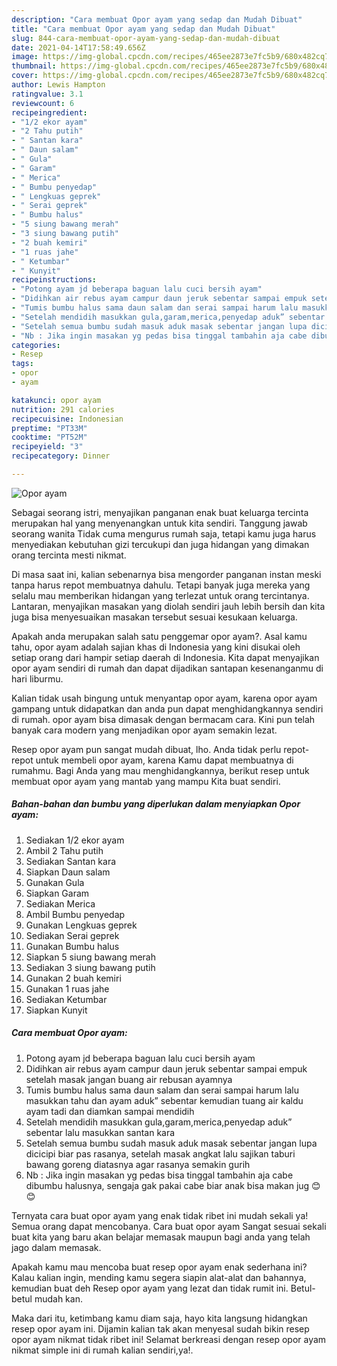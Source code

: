 ```yaml
---
description: "Cara membuat Opor ayam yang sedap dan Mudah Dibuat"
title: "Cara membuat Opor ayam yang sedap dan Mudah Dibuat"
slug: 844-cara-membuat-opor-ayam-yang-sedap-dan-mudah-dibuat
date: 2021-04-14T17:58:49.656Z
image: https://img-global.cpcdn.com/recipes/465ee2873e7fc5b9/680x482cq70/opor-ayam-foto-resep-utama.jpg
thumbnail: https://img-global.cpcdn.com/recipes/465ee2873e7fc5b9/680x482cq70/opor-ayam-foto-resep-utama.jpg
cover: https://img-global.cpcdn.com/recipes/465ee2873e7fc5b9/680x482cq70/opor-ayam-foto-resep-utama.jpg
author: Lewis Hampton
ratingvalue: 3.1
reviewcount: 6
recipeingredient:
- "1/2 ekor ayam"
- "2 Tahu putih"
- " Santan kara"
- " Daun salam"
- " Gula"
- " Garam"
- " Merica"
- " Bumbu penyedap"
- " Lengkuas geprek"
- " Serai geprek"
- " Bumbu halus"
- "5 siung bawang merah"
- "3 siung bawang putih"
- "2 buah kemiri"
- "1 ruas jahe"
- " Ketumbar"
- " Kunyit"
recipeinstructions:
- "Potong ayam jd beberapa baguan lalu cuci bersih ayam"
- "Didihkan air rebus ayam campur daun jeruk sebentar sampai empuk setelah masak jangan buang air rebusan ayamnya"
- "Tumis bumbu halus sama daun salam dan serai sampai harum lalu masukkan tahu dan ayam aduk” sebentar kemudian tuang air kaldu ayam tadi dan diamkan sampai mendidih"
- "Setelah mendidih masukkan gula,garam,merica,penyedap aduk” sebentar lalu masukkan santan kara"
- "Setelah semua bumbu sudah masuk aduk masak sebentar jangan lupa dicicipi biar pas rasanya, setelah masak angkat lalu sajikan taburi bawang goreng diatasnya agar rasanya semakin gurih"
- "Nb : Jika ingin masakan yg pedas bisa tinggal tambahin aja cabe dibumbu halusnya, sengaja gak pakai cabe biar anak bisa makan jug 😊😊"
categories:
- Resep
tags:
- opor
- ayam

katakunci: opor ayam 
nutrition: 291 calories
recipecuisine: Indonesian
preptime: "PT33M"
cooktime: "PT52M"
recipeyield: "3"
recipecategory: Dinner

---
```



![Opor ayam](https://img-global.cpcdn.com/recipes/465ee2873e7fc5b9/680x482cq70/opor-ayam-foto-resep-utama.jpg)

Sebagai seorang istri, menyajikan panganan enak buat keluarga tercinta merupakan hal yang menyenangkan untuk kita sendiri. Tanggung jawab seorang  wanita Tidak cuma mengurus rumah saja, tetapi kamu juga harus menyediakan kebutuhan gizi tercukupi dan juga hidangan yang dimakan orang tercinta mesti nikmat.

Di masa  saat ini, kalian sebenarnya bisa mengorder panganan instan meski tanpa harus repot membuatnya dahulu. Tetapi banyak juga mereka yang selalu mau memberikan hidangan yang terlezat untuk orang tercintanya. Lantaran, menyajikan masakan yang diolah sendiri jauh lebih bersih dan kita juga bisa menyesuaikan masakan tersebut sesuai kesukaan keluarga. 



Apakah anda merupakan salah satu penggemar opor ayam?. Asal kamu tahu, opor ayam adalah sajian khas di Indonesia yang kini disukai oleh setiap orang dari hampir setiap daerah di Indonesia. Kita dapat menyajikan opor ayam sendiri di rumah dan dapat dijadikan santapan kesenanganmu di hari liburmu.

Kalian tidak usah bingung untuk menyantap opor ayam, karena opor ayam gampang untuk didapatkan dan anda pun dapat menghidangkannya sendiri di rumah. opor ayam bisa dimasak dengan bermacam cara. Kini pun telah banyak cara modern yang menjadikan opor ayam semakin lezat.

Resep opor ayam pun sangat mudah dibuat, lho. Anda tidak perlu repot-repot untuk membeli opor ayam, karena Kamu dapat membuatnya di rumahmu. Bagi Anda yang mau menghidangkannya, berikut resep untuk membuat opor ayam yang mantab yang mampu Kita buat sendiri.

<!--inarticleads1-->

##### Bahan-bahan dan bumbu yang diperlukan dalam menyiapkan Opor ayam:

1. Sediakan 1/2 ekor ayam
1. Ambil 2 Tahu putih
1. Sediakan  Santan kara
1. Siapkan  Daun salam
1. Gunakan  Gula
1. Siapkan  Garam
1. Sediakan  Merica
1. Ambil  Bumbu penyedap
1. Gunakan  Lengkuas geprek
1. Sediakan  Serai geprek
1. Gunakan  Bumbu halus
1. Siapkan 5 siung bawang merah
1. Sediakan 3 siung bawang putih
1. Gunakan 2 buah kemiri
1. Gunakan 1 ruas jahe
1. Sediakan  Ketumbar
1. Siapkan  Kunyit




<!--inarticleads2-->

##### Cara membuat Opor ayam:

1. Potong ayam jd beberapa baguan lalu cuci bersih ayam
1. Didihkan air rebus ayam campur daun jeruk sebentar sampai empuk setelah masak jangan buang air rebusan ayamnya
1. Tumis bumbu halus sama daun salam dan serai sampai harum lalu masukkan tahu dan ayam aduk” sebentar kemudian tuang air kaldu ayam tadi dan diamkan sampai mendidih
1. Setelah mendidih masukkan gula,garam,merica,penyedap aduk” sebentar lalu masukkan santan kara
1. Setelah semua bumbu sudah masuk aduk masak sebentar jangan lupa dicicipi biar pas rasanya, setelah masak angkat lalu sajikan taburi bawang goreng diatasnya agar rasanya semakin gurih
1. Nb : Jika ingin masakan yg pedas bisa tinggal tambahin aja cabe dibumbu halusnya, sengaja gak pakai cabe biar anak bisa makan jug 😊😊




Ternyata cara buat opor ayam yang enak tidak ribet ini mudah sekali ya! Semua orang dapat mencobanya. Cara buat opor ayam Sangat sesuai sekali buat kita yang baru akan belajar memasak maupun bagi anda yang telah jago dalam memasak.

Apakah kamu mau mencoba buat resep opor ayam enak sederhana ini? Kalau kalian ingin, mending kamu segera siapin alat-alat dan bahannya, kemudian buat deh Resep opor ayam yang lezat dan tidak rumit ini. Betul-betul mudah kan. 

Maka dari itu, ketimbang kamu diam saja, hayo kita langsung hidangkan resep opor ayam ini. Dijamin kalian tak akan menyesal sudah bikin resep opor ayam nikmat tidak ribet ini! Selamat berkreasi dengan resep opor ayam nikmat simple ini di rumah kalian sendiri,ya!.

